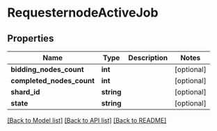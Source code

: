 # RequesternodeActiveJob

## Properties
Name | Type | Description | Notes
------------ | ------------- | ------------- | -------------
**bidding_nodes_count** | **int** |  | [optional] 
**completed_nodes_count** | **int** |  | [optional] 
**shard_id** | **string** |  | [optional] 
**state** | **string** |  | [optional] 

[[Back to Model list]](../../README.md#documentation-for-models) [[Back to API list]](../../README.md#documentation-for-api-endpoints) [[Back to README]](../../README.md)


